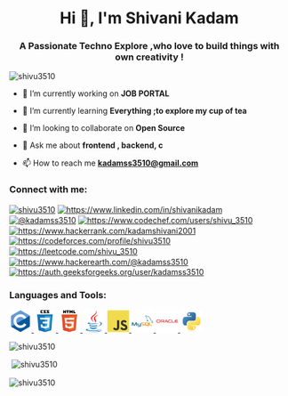 
<h1 align="center">Hi 👋, I'm Shivani Kadam</h1>
<h3 align="center">A Passionate Techno Explore ,who love to build things with own creativity !</h3>

<p align="left"> <img src="https://komarev.com/ghpvc/?username=shivu3510&label=Profile%20views&color=0e75b6&style=flat" alt="shivu3510" /> </p>

- 🔭 I’m currently working on **JOB PORTAL**

- 🌱 I’m currently learning **Everything ;to explore my cup of tea**

- 👯 I’m looking to collaborate on **Open Source**

- 💬 Ask me about **frontend , backend, c**

- 📫 How to reach me **kadamss3510@gmail.com**

<h3 align="left">Connect with me:</h3>
<p align="left">
<a href="https://twitter.com/shivu3510" target="blank"><img align="center" src="https://raw.githubusercontent.com/rahuldkjain/github-profile-readme-generator/master/src/images/icons/Social/twitter.svg" alt="shivu3510" height="30" width="40" /></a>
<a href="https://linkedin.com/in/https://www.linkedin.com/in/shivanikadam" target="blank"><img align="center" src="https://raw.githubusercontent.com/rahuldkjain/github-profile-readme-generator/master/src/images/icons/Social/linked-in-alt.svg" alt="https://www.linkedin.com/in/shivanikadam" height="30" width="40" /></a>
<a href="https://medium.com/@kadamss3510" target="blank"><img align="center" src="https://raw.githubusercontent.com/rahuldkjain/github-profile-readme-generator/master/src/images/icons/Social/medium.svg" alt="@kadamss3510" height="30" width="40" /></a>
<a href="https://www.codechef.com/users/https://www.codechef.com/users/shivu_3510" target="blank"><img align="center" src="https://cdn.jsdelivr.net/npm/simple-icons@3.1.0/icons/codechef.svg" alt="https://www.codechef.com/users/shivu_3510" height="30" width="40" /></a>
<a href="https://www.hackerrank.com/https://www.hackerrank.com/kadamshivani2001" target="blank"><img align="center" src="https://raw.githubusercontent.com/rahuldkjain/github-profile-readme-generator/master/src/images/icons/Social/hackerrank.svg" alt="https://www.hackerrank.com/kadamshivani2001" height="30" width="40" /></a>
<a href="https://codeforces.com/profile/https://codeforces.com/profile/shivu3510" target="blank"><img align="center" src="https://raw.githubusercontent.com/rahuldkjain/github-profile-readme-generator/master/src/images/icons/Social/codeforces.svg" alt="https://codeforces.com/profile/shivu3510" height="30" width="40" /></a>
<a href="https://www.leetcode.com/https://leetcode.com/shivu_3510" target="blank"><img align="center" src="https://raw.githubusercontent.com/rahuldkjain/github-profile-readme-generator/master/src/images/icons/Social/leet-code.svg" alt="https://leetcode.com/shivu_3510" height="30" width="40" /></a>
<a href="https://www.hackerearth.com/https://www.hackerearth.com/@kadamss3510" target="blank"><img align="center" src="https://raw.githubusercontent.com/rahuldkjain/github-profile-readme-generator/master/src/images/icons/Social/hackerearth.svg" alt="https://www.hackerearth.com/@kadamss3510" height="30" width="40" /></a>
<a href="https://auth.geeksforgeeks.org/user/https://auth.geeksforgeeks.org/user/kadamss3510" target="blank"><img align="center" src="https://raw.githubusercontent.com/rahuldkjain/github-profile-readme-generator/master/src/images/icons/Social/geeks-for-geeks.svg" alt="https://auth.geeksforgeeks.org/user/kadamss3510" height="30" width="40" /></a>
</p>

<h3 align="left">Languages and Tools:</h3>
<p align="left"> <a href="https://www.cprogramming.com/" target="_blank" rel="noreferrer"> <img src="https://raw.githubusercontent.com/devicons/devicon/master/icons/c/c-original.svg" alt="c" width="40" height="40"/> </a> <a href="https://www.w3schools.com/css/" target="_blank" rel="noreferrer"> <img src="https://raw.githubusercontent.com/devicons/devicon/master/icons/css3/css3-original-wordmark.svg" alt="css3" width="40" height="40"/> </a> <a href="https://www.w3.org/html/" target="_blank" rel="noreferrer"> <img src="https://raw.githubusercontent.com/devicons/devicon/master/icons/html5/html5-original-wordmark.svg" alt="html5" width="40" height="40"/> </a> <a href="https://www.java.com" target="_blank" rel="noreferrer"> <img src="https://raw.githubusercontent.com/devicons/devicon/master/icons/java/java-original.svg" alt="java" width="40" height="40"/> </a> <a href="https://developer.mozilla.org/en-US/docs/Web/JavaScript" target="_blank" rel="noreferrer"> <img src="https://raw.githubusercontent.com/devicons/devicon/master/icons/javascript/javascript-original.svg" alt="javascript" width="40" height="40"/> </a> <a href="https://www.mysql.com/" target="_blank" rel="noreferrer"> <img src="https://raw.githubusercontent.com/devicons/devicon/master/icons/mysql/mysql-original-wordmark.svg" alt="mysql" width="40" height="40"/> </a> <a href="https://www.oracle.com/" target="_blank" rel="noreferrer"> <img src="https://raw.githubusercontent.com/devicons/devicon/master/icons/oracle/oracle-original.svg" alt="oracle" width="40" height="40"/> </a> <a href="https://www.python.org" target="_blank" rel="noreferrer"> <img src="https://raw.githubusercontent.com/devicons/devicon/master/icons/python/python-original.svg" alt="python" width="40" height="40"/> </a> </p>

<p><img align="left" src="https://github-readme-stats.vercel.app/api/top-langs?username=shivu3510&show_icons=true&locale=en&layout=compact" alt="shivu3510" /></p>
<br>
<p>&nbsp;<img align="center" src="https://github-readme-stats.vercel.app/api?username=shivu3510&show_icons=true&locale=en" alt="shivu3510" /></p>

<p><img align="center" src="https://github-readme-streak-stats.herokuapp.com/?user=shivu3510&" alt="shivu3510" /></p>
